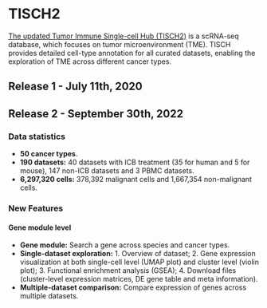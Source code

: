 # TISCH2
[The updated Tumor Immune Single-cell Hub (TISCH2)](http://tisch.comp-genomics.org/home/) is a scRNA-seq database, which focuses on tumor microenvironment (TME). TISCH provides detailed cell-type annotation for all curated datasets, enabling the exploration of TME across different cancer types.

## Release 1 - July 11th, 2020
## Release 2 - September 30th, 2022
### Data statistics
- **50 cancer types**.
- **190 datasets:** 40 datasets with ICB treatment (35 for human and 5 for mouse), 147 non-ICB datasets and 3 PBMC datasets.
- **6,297,320 cells:** 378,392 malignant cells and 1,667,354 non-malignant cells.

### New Features
#### Gene module level
- **Gene module:** Search a gene across species and cancer types.
- **Single-dataset exploration:** 1. Overview of dataset; 2. Gene expression visualization at both single-cell level (UMAP plot) and cluster level (violin plot); 3. Functional enrichment analysis (GSEA); 4. Download files (cluster-level expression matrices, DE gene table and meta information).
- **Multiple-dataset comparison:** Compare expression of genes across multiple datasets.
